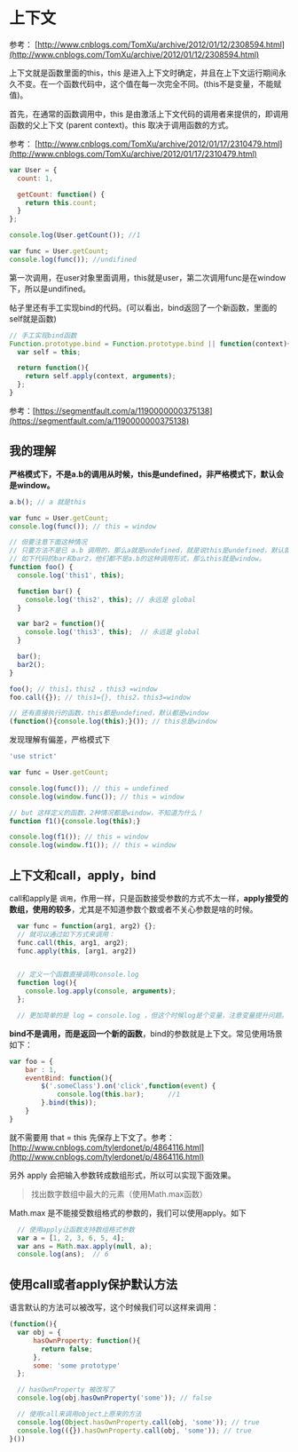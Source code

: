 # 上下文

参考： [http://www.cnblogs.com/TomXu/archive/2012/01/12/2308594.html](http://www.cnblogs.com/TomXu/archive/2012/01/12/2308594.html)

上下文就是函数里面的this，this 是进入上下文时确定，并且在上下文运行期间永久不变。在一个函数代码中，这个值在每一次完全不同。\(this不是变量，不能赋值\)。

首先，在通常的函数调用中，this 是由激活上下文代码的调用者来提供的，即调用函数的父上下文 \(parent context\)。this 取决于调用函数的方式。

参考： [http://www.cnblogs.com/TomXu/archive/2012/01/17/2310479.html](http://www.cnblogs.com/TomXu/archive/2012/01/17/2310479.html)

```js
var User = {
  count: 1,

  getCount: function() {
    return this.count;
  }
};

console.log(User.getCount()); //1

var func = User.getCount;
console.log(func()); //undifined
```

第一次调用，在user对象里面调用，this就是user，第二次调用func是在window下，所以是undifined。

帖子里还有手工实现bind的代码。\(可以看出，bind返回了一个新函数，里面的self就是函数\)

```js
// 手工实现bind函数
Function.prototype.bind = Function.prototype.bind || function(context){
  var self = this;

  return function(){
    return self.apply(context, arguments);
  };
}
```

参考：[https://segmentfault.com/a/1190000000375138](https://segmentfault.com/a/1190000000375138)

## 

## 我的理解

**严格模式下，不是a.b的调用从时候，this是undefined，非严格模式下，默认会是window。**

```js
a.b(); // a 就是this

var func = User.getCount;
console.log(func()); // this = window

// 但要注意下面这种情况
// 只要方法不是已 a.b 调用的，那么a就是undefined，就是说this是undefined，默认就是指向window
// 如下代码的bar和bar2，他们都不是a.b的这种调用形式，那么this就是window。
function foo() {
  console.log('this1', this);

  function bar() {
    console.log('this2', this); // 永远是 global
  }

  var bar2 = function(){
    console.log('this3', this);  // 永远是 global
  }

  bar(); 
  bar2();
}

foo(); // this1，this2 ，this3 =window
foo.call({}); // this1={}, this2，this3=window

// 还有直接执行的函数，this都是undefined，默认都是window
(function(){console.log(this);}()); // this总是window
```

发现理解有偏差，严格模式下

```js
'use strict'

var func = User.getCount;

console.log(func()); // this = undefined
console.log(window.func()); // this = window

// but 这样定义的函数，2种情况都是window，不知道为什么！
function f1(){console.log(this);}

console.log(f1()); // this = window
console.log(window.f1()); // this = window
```

## 上下文和call，apply，bind

call和apply是 `调用`，作用一样，只是函数接受参数的方式不太一样，**apply接受的数组，使用的较多**，尤其是不知道参数个数或者不关心参数是啥的时候。

```js
  var func = function(arg1, arg2) {};
  // 就可以通过如下方式来调用：
  func.call(this, arg1, arg2);
  func.apply(this, [arg1, arg2])


  // 定义一个函数直接调用console.log
  function log(){
    console.log.apply(console, arguments);
  };

  // 更加简单的是 log = console.log ，但这个时候log是个变量，注意变量提升问题。
```

**bind不是调用，而是返回一个新的函数**，bind的参数就是上下文。常见使用场景如下：

```js
var foo = {
    bar : 1,
    eventBind: function(){
        $('.someClass').on('click',function(event) {
            console.log(this.bar);      //1
        }.bind(this));
    }
}
```

就不需要用 that = this 先保存上下文了。参考：[http://www.cnblogs.com/tylerdonet/p/4864116.html](http://www.cnblogs.com/tylerdonet/p/4864116.html)

另外 apply 会把输入参数转成数组形式，所以可以实现下面效果。

> 找出数字数组中最大的元素（使用Math.max函数）

Math.max 是不能接受数组格式的参数的，我们可以使用apply。如下

```js
  // 使用apply让函数支持数组格式参数
  var a = [1, 2, 3, 6, 5, 4];
  var ans = Math.max.apply(null, a);
  console.log(ans);  // 6
```

## 使用call或者apply保护默认方法

语言默认的方法可以被改写，这个时候我们可以这样来调用：

```js
(function(){
  var obj = {
      hasOwnProperty: function(){
        return false;
      },
      some: 'some prototype'
  };

  // hasOwnProperty 被改写了
  console.log(obj.hasOwnProperty('some')); // false

  // 使用call来调用object上原来的方法
  console.log(Object.hasOwnProperty.call(obj, 'some')); // true
  console.log(({}).hasOwnProperty.call(obj, 'some')); // true
}())
```






